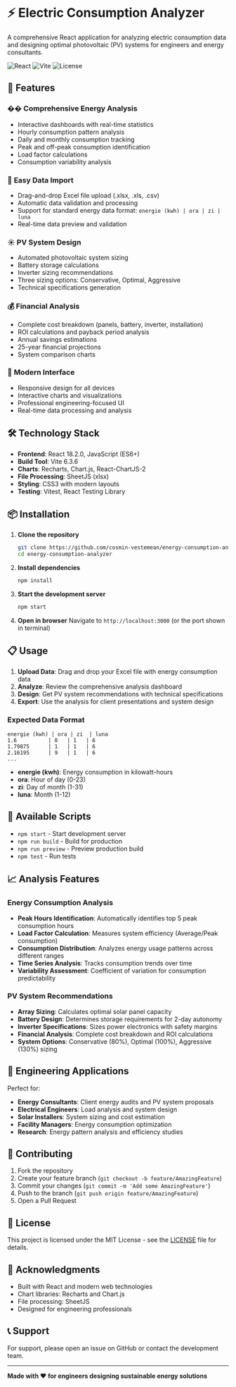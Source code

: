 # ⚡ Electric Consumption Analyzer

A comprehensive React application for analyzing electric consumption data and designing optimal photovoltaic (PV) systems for engineers and energy consultants.

![React](https://img.shields.io/badge/React-18.2.0-blue)
![Vite](https://img.shields.io/badge/Vite-6.3.6-green)
![License](https://img.shields.io/badge/License-MIT-yellow)

## 🚀 Features

### �� **Comprehensive Energy Analysis**
- Interactive dashboards with real-time statistics
- Hourly consumption pattern analysis
- Daily and monthly consumption tracking
- Peak and off-peak consumption identification
- Load factor calculations
- Consumption variability analysis

### 📁 **Easy Data Import**
- Drag-and-drop Excel file upload (.xlsx, .xls, .csv)
- Automatic data validation and processing
- Support for standard energy data format: `energie (kwh) | ora | zi | luna`
- Real-time data preview and validation

### ☀️ **PV System Design**
- Automated photovoltaic system sizing
- Battery storage calculations
- Inverter sizing recommendations
- Three sizing options: Conservative, Optimal, Aggressive
- Technical specifications generation

### 💰 **Financial Analysis**
- Complete cost breakdown (panels, battery, inverter, installation)
- ROI calculations and payback period analysis
- Annual savings estimations
- 25-year financial projections
- System comparison charts

### 🎨 **Modern Interface**
- Responsive design for all devices
- Interactive charts and visualizations
- Professional engineering-focused UI
- Real-time data processing and analysis

## 🛠️ Technology Stack

- **Frontend**: React 18.2.0, JavaScript (ES6+)
- **Build Tool**: Vite 6.3.6
- **Charts**: Recharts, Chart.js, React-ChartJS-2
- **File Processing**: SheetJS (xlsx)
- **Styling**: CSS3 with modern layouts
- **Testing**: Vitest, React Testing Library

## 📦 Installation

1. **Clone the repository**
   ```bash
   git clone https://github.com/cosmin-vestemean/energy-consumption-analyzer.git
   cd energy-consumption-analyzer
   ```

2. **Install dependencies**
   ```bash
   npm install
   ```

3. **Start the development server**
   ```bash
   npm start
   ```

4. **Open in browser**
   Navigate to `http://localhost:3000` (or the port shown in terminal)

## 📋 Usage

1. **Upload Data**: Drag and drop your Excel file with energy consumption data
2. **Analyze**: Review the comprehensive analysis dashboard
3. **Design**: Get PV system recommendations with technical specifications
4. **Export**: Use the analysis for client presentations and system design

### Expected Data Format
```
energie (kwh) | ora | zi  | luna
1.6          | 0   | 1   | 6
1.79875      | 1   | 1   | 6
2.16195      | 9   | 1   | 6
...
```

- **energie (kwh)**: Energy consumption in kilowatt-hours
- **ora**: Hour of day (0-23)
- **zi**: Day of month (1-31)
- **luna**: Month (1-12)

## 🔧 Available Scripts

- `npm start` - Start development server
- `npm run build` - Build for production
- `npm run preview` - Preview production build
- `npm test` - Run tests

## 📈 Analysis Features

### Energy Consumption Analysis
- **Peak Hours Identification**: Automatically identifies top 5 peak consumption hours
- **Load Factor Calculation**: Measures system efficiency (Average/Peak consumption)
- **Consumption Distribution**: Analyzes energy usage patterns across different ranges
- **Time Series Analysis**: Tracks consumption trends over time
- **Variability Assessment**: Coefficient of variation for consumption predictability

### PV System Recommendations
- **Array Sizing**: Calculates optimal solar panel capacity
- **Battery Design**: Determines storage requirements for 2-day autonomy
- **Inverter Specifications**: Sizes power electronics with safety margins
- **Financial Analysis**: Complete cost breakdown and ROI calculations
- **System Options**: Conservative (80%), Optimal (100%), Aggressive (130%) sizing

## 🎯 Engineering Applications

Perfect for:
- **Energy Consultants**: Client energy audits and PV system proposals
- **Electrical Engineers**: Load analysis and system design
- **Solar Installers**: System sizing and cost estimation
- **Facility Managers**: Energy consumption optimization
- **Research**: Energy pattern analysis and efficiency studies

## 🤝 Contributing

1. Fork the repository
2. Create your feature branch (`git checkout -b feature/AmazingFeature`)
3. Commit your changes (`git commit -m 'Add some AmazingFeature'`)
4. Push to the branch (`git push origin feature/AmazingFeature`)
5. Open a Pull Request

## 📄 License

This project is licensed under the MIT License - see the [LICENSE](LICENSE) file for details.

## 🙏 Acknowledgments

- Built with React and modern web technologies
- Chart libraries: Recharts and Chart.js
- File processing: SheetJS
- Designed for engineering professionals

## 📞 Support

For support, please open an issue on GitHub or contact the development team.

---

**Made with ❤️ for engineers designing sustainable energy solutions**
